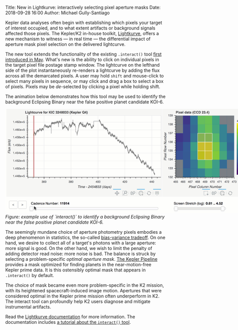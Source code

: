 Title: New in Lightkurve: interactively selecting pixel aperture masks
Date: 2018-09-28 16:00
Author: Michael Gully-Santiago

Kepler data analyses often begin with establishing which pixels your target of interest occupied, and to what extent artifacts or background signals affected those pixels.
The Kepler/K2 in-house toolkit, [Lightkurve](http://lightkurve.keplerscience.org/), offers a new mechanism to witness — in real time — the differential impact of aperture mask pixel selection on the delivered lightcurve.

The new tool extends the functionality of the existing `.interact()` tool [first introduced in May](https://keplerscience.arc.nasa.gov/new-in-lightkurve-inspecting-pixel-data-using-tpfinteract.html).
What's new is the ability to click on individual pixels in the target pixel file postage stamp window. 
The lightcurve on the lefthand side of the plot instantaneously re-renders a lightcurve by adding the flux across all the demarcated pixels.
A user may hold `shift` and mouse-click to select many pixels in sequence, or may click and drag a box to select a box of pixels.  Pixels may be *de*-selected by clicking a pixel while holding shift.

The animation below demonstrates how this tool may be used to identify the background Eclipsing Binary near the false positive planet candidate KOI-6.

<p>
<img class="img-responsive" src="images/news/20180925_interact_EB_contam.gif" alt="New Lightkurve tpf.interact() tool" style="max-width:800px;">
<br>
<i>Figure: example use of `interact()` to identify a background Eclipsing Binary near the false positive planet candidate KOI-6.</i>
</p>

The seemingly mundane choice of aperture photometry pixels embodies a deep phenomenon in statistics, the so-called [bias-variance tradeoff](https://en.wikipedia.org/wiki/Bias%E2%80%93variance_tradeoff).  On one hand, we desire to collect all of a target's photons with a large aperture: more signal is good.  On the other hand, we wish to limit the penalty of adding detector read noise: more noise is bad.  The balance is struck by selecting a problem-specific *optimal aperture mask*.  [The Kepler Pipeline](https://keplerscience.arc.nasa.gov/pipeline.html) provides a mask optimized for finding planets in the near-motion-free Kepler prime data.  It is this ostensibly optimal mask that appears in `.interact()` by default.

The choice of mask became even more problem-specific in the K2 mission, with its heightened spacecraft-induced image motion. Apertures that were considered optimal in the Kepler prime mission often underperform in K2.  The interact tool can profoundly help K2 users diagnose and mitigate instrumental artifacts.

Read the [Lightkurve documentation](http://lightkurve.keplerscience.org) for more information.  The documentation includes [a tutorial about the `interact()` tool](http://lightkurve.keplerscience.org/tutorials/1.05-interact-with-lightcurves-and-tpf.html).